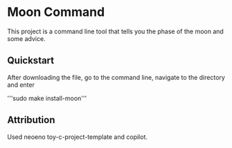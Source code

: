 # Moon Command

This project is a command line tool that tells you the phase of the moon and some advice.

## Quickstart

After downloading the file, go to the command line, navigate to the directory and enter

'''sudo make install-moon'''


## Attribution

Used neoeno toy-c-project-template and copilot.
